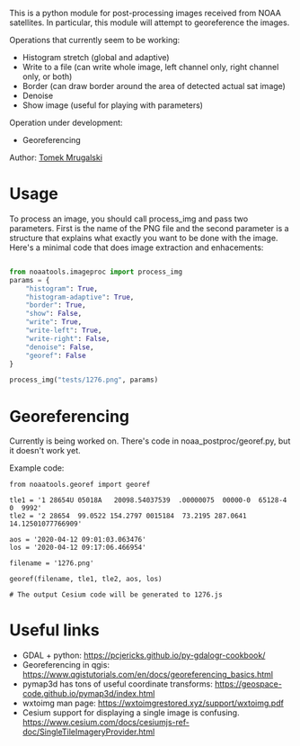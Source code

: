 This is a python module for post-processing images received from NOAA satellites. In particular, this
module will attempt to georeference the images.

Operations that currently seem to be working:

* Histogram stretch (global and adaptive)
* Write to a file (can write whole image, left channel only, right channel only, or both)
* Border (can draw border around the area of detected actual sat image)
* Denoise
* Show image (useful for playing with parameters)

Operation under development:

* Georeferencing

Author: [Tomek Mrugalski](https://github.com/tomaszmrugalski/)

# Usage

To process an image, you should call process_img and pass two parameters. First is the name
of the PNG file and the second parameter is a structure that explains what exactly you want
to be done with the image. Here's a minimal code that does image extraction and enhacements:

```python

from noaatools.imageproc import process_img
params = {
    "histogram": True,
    "histogram-adaptive": True,
    "border": True,
    "show": False,
    "write": True,
    "write-left": True,
    "write-right": False,
    "denoise": False,
    "georef": False
}

process_img("tests/1276.png", params)
```

# Georeferencing

Currently is being worked on. There's code in noaa_postproc/georef.py, but it doesn't work yet.

Example code:

```
from noaatools.georef import georef

tle1 = '1 28654U 05018A   20098.54037539  .00000075  00000-0  65128-4 0  9992'
tle2 = '2 28654  99.0522 154.2797 0015184  73.2195 287.0641 14.12501077766909'

aos = '2020-04-12 09:01:03.063476'
los = '2020-04-12 09:17:06.466954'

filename = '1276.png'

georef(filename, tle1, tle2, aos, los)

# The output Cesium code will be generated to 1276.js
```

# Useful links

* GDAL + python: https://pcjericks.github.io/py-gdalogr-cookbook/
* Georeferencing in qgis: https://www.qgistutorials.com/en/docs/georeferencing_basics.html
* pymap3d has tons of useful coordinate transforms: https://geospace-code.github.io/pymap3d/index.html
* wxtoimg man page: https://wxtoimgrestored.xyz/support/wxtoimg.pdf
* Cesium support for displaying a single image is confusing. https://www.cesium.com/docs/cesiumjs-ref-doc/SingleTileImageryProvider.html
